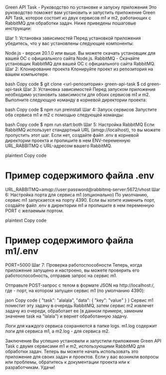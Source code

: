 Green API Task - Руководство по установке и запуску приложения
Это руководство поможет вам установить и запустить приложение Green API Task, которое состоит из двух сервисов m1 и m2, работающих с RabbitMQ для обработки задач. Ниже приведены пошаговые инструкции:

Шаг 1: Установка зависимостей
Перед установкой приложения убедитесь, что у вас установлены следующие компоненты:

Node.js - версия 20.1.0 или выше. Вы можете скачать установщик для вашей ОС с официального сайта Node.js.
RabbitMQ - Скачайте установщик RabbitMQ для вашей ОС с официального сайта RabbitMQ.
Шаг 2: Клонирование проекта
Клонируйте проект из репозитория на вашем компьютере.

bash
Copy code
$ git clone <url-репозитория> green-api-task
$ cd green-api-task
Шаг 3: Установка зависимостей
Перед запуском приложения необходимо установить зависимости для обоих сервисов m1 и m2. Выполните следующую команду в корневой директории проекта:

bash
Copy code
$ npm run preinstall
Шаг 4: Запуск сервисов
Запустите оба сервиса m1 и m2 с помощью следующей команды:

bash
Copy code
$ npm run start:both
Шаг 5: Настройка RabbitMQ
Если RabbitMQ использует стандартный URL (amqp://localhost), то вы можете пропустить этот шаг. Если нет, создайте файл .env в корневой директории проекта и пропишите в нем ENV-переменную URL_RABBITMQ с URL-адресом вашего RabbitMQ.

plaintext
Copy code
# Пример содержимого файла .env
URL_RABBITMQ=amqp://user:password@rabbitmq-server:5672/vhost
Шаг 6: Настройка порта для сервиса m1 (опционально)
По умолчанию, сервис m1 запускается на порту 4390. Если вы хотите изменить порт, создайте файл .env в директории m1 и пропишите в нем переменную PORT с желаемым портом.

plaintext
Copy code
# Пример содержимого файла m1/.env
PORT=5000
Шаг 7: Проверка работоспособности
Теперь, когда приложение запущено и настроено, вы можете проверить его работоспособность, отправив запрос на сервис m1.

Отправьте POST-запрос с телом в формате JSON на http://localhost:<PORT>/, где <PORT> - порт, на котором запущен сервис m1 (по умолчанию 4390):

json
Copy code
{
    "task": "alalala",
    "data": {
        "key": "value"
    }
}
Сервис m1 поместит эту задачу в очередь RabbitMQ, затем сервис m2 извлечет задачу из очереди, обработает ее (в данном примере, заменим значение task на "lalala") и вернет обработанную задачу.

Логи для каждого сервиса сохраняются в папке logs. m1.log содержит логи для сервиса m1, а m2.log - для сервиса m2.

Заключение
Вы успешно установили и запустили приложение Green API Task с двумя сервисами m1 и m2, использующими RabbitMQ для обработки задач. Теперь вы можете начать использовать это приложение для своих задач и проектов. Если у вас возникли вопросы или проблемы, обратитесь к документации проекта или к разработчикам. Удачи!